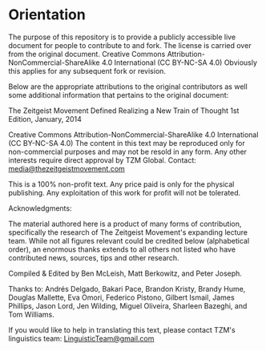 # Orientation

The purpose of this repository is to provide a publicly accessible live document for people to contribute to and fork.
The license is carried over from the original document. Creative Commons Attribution-NonCommercial-ShareAlike 4.0 International (CC BY-NC-SA 4.0) Obviously this applies for any subsequent fork or revision.

Below are the appropriate attributions to the original contributors as well some additional information that pertains to the original document:

The Zeitgeist Movement Defined
Realizing a New Train of Thought
1st Edition, January, 2014

Creative Commons Attribution-NonCommercial-ShareAlike 4.0 International (CC BY-NC-SA 4.0)
The content in this text may be reproduced only for non-commercial purposes and may not be resold in any form.
Any other interests require direct approval by TZM Global. Contact: media@thezeitgeistmovement.com

This is a 100% non-profit text. Any price paid is only for the physical publishing. Any exploitation of this work for profit will not be tolerated.

Acknowledgments:

The material authored here is a product of many forms of contribution,
specifically the research of The Zeitgeist Movement's expanding lecture team.
While not all figures relevant could be credited below (alphabetical order), an
enormous thanks extends to all others not listed who have contributed news,
sources, tips and other research.

Compiled & Edited by Ben McLeish, Matt Berkowitz, and Peter Joseph.

Thanks to:
Andrés Delgado,
Bakari Pace,
Brandon Kristy,
Brandy Hume,
Douglas Mallette,
Eva Omori,
Federico Pistono,
Gilbert Ismail,
James Phillips,
Jason Lord,
Jen Wilding,
Miguel Oliveira,
Sharleen Bazeghi,
and Tom Williams.

If you would like to help in translating this text,
please contact TZM's linguistics team:
LinguisticTeam@gmail.com
